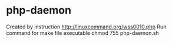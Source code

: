 # php-daemon
Created by instruction http://linuxcommand.org/wss0010.php
Run command for make file executable
chmod 755 php-daemon.sh

